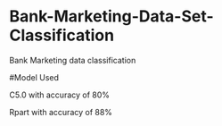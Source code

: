 # Bank-Marketing-Data-Set-Classification
Bank Marketing data classification

#Model Used

C5.0 with accuracy of 80%

Rpart with accuracy of 88%

